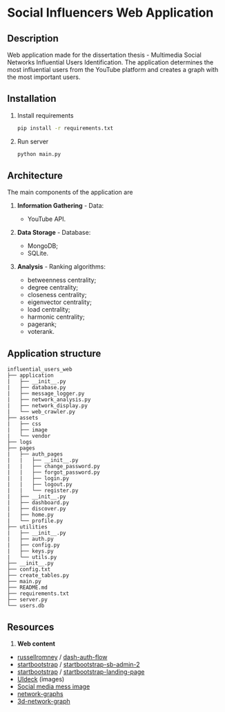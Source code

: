 # Social Influencers Web Application 

## Description

Web application made for the dissertation thesis - Multimedia Social Networks Influential Users Identification.
The application determines the most influential users from the YouTube platform and creates a graph with the most important users.

## Installation

1. Install requirements
   ```sh
   pip install -r requirements.txt
   ```
2. Run server
   ```sh
   python main.py
   ```

## Architecture
The main components of the application are

1. **Information Gathering** - Data:
    - YouTube API.

1. **Data Storage** - Database:
    - MongoDB;
    - SQLite.

1. **Analysis** - Ranking algorithms:
   - betweenness centrality;
   - degree centrality;
   - closeness centrality;
   - eigenvector centrality;
   - load centrality;
   - harmonic centrality;
   - pagerank;
   - voterank.

## Application structure
```
influential_users_web
├── application
|   ├── __init__.py
|   ├── database.py
|   ├── message_logger.py
|   ├── network_analysis.py
|   ├── network_display.py
|   └── web_crawler.py
├── assets
|   ├── css
|   ├── image
|   └── vendor
├── logs
├── pages
|   ├── auth_pages
|   |   ├── __init__.py
|   |   ├── change_password.py
|   |   ├── forgot_password.py
|   |   ├── login.py
|   |   ├── logout.py
|   |   └── register.py
|   ├── __init__.py
|   ├── dashboard.py
|   ├── discover.py
|   ├── home.py
|   └── profile.py
├── utilities
|   ├── __init__.py
|   ├── auth.py
|   ├── config.py
|   ├── keys.py
|   └── utils.py
├── __init__.py
├── config.txt
├── create_tables.py
├── main.py
├── README.md
├── requirements.txt
├── server.py
└── users.db
```

## Resources

1. **Web content**
- [russellromney](https://github.com/russellromney) / [dash-auth-flow](https://github.com/russellromney/dash-auth-flow)
- [startbootstrap](https://github.com/startbootstrap) / [startbootstrap-sb-admin-2](https://github.com/startbootstrap/startbootstrap-sb-admin-2)
- [startbootstrap](https://github.com/startbootstrap) / [startbootstrap-landing-page](https://github.com/startbootstrap/startbootstrap-landing-page)
- [UIdeck](https://uideck.com/) (images)
- [Social media mess image](https://www.pinterest.com/pin/75716837455100871/)
- [network-graphs](https://plotly.com/python/network-graphs)
- [3d-network-graph](https://plotly.com/python/v3/3d-network-graph)